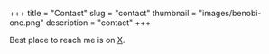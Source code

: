 +++
title = "Contact"
slug = "contact"
thumbnail = "images/benobi-one.png"
description = "contact"
+++

Best place to reach me is on [X](https://X.com/bensig).
